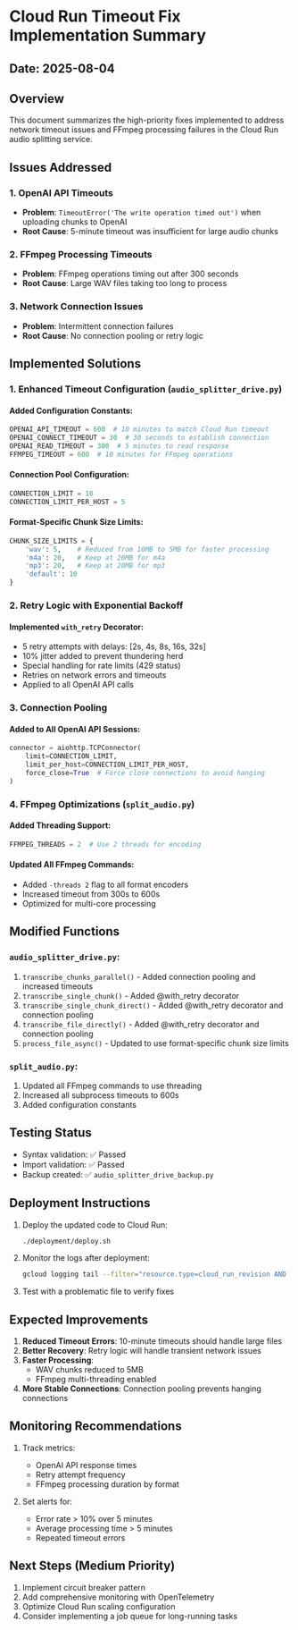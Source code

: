 # Cloud Run Timeout Fix Implementation Summary

## Date: 2025-08-04

## Overview
This document summarizes the high-priority fixes implemented to address network timeout issues and FFmpeg processing failures in the Cloud Run audio splitting service.

## Issues Addressed

### 1. OpenAI API Timeouts
- **Problem**: `TimeoutError('The write operation timed out')` when uploading chunks to OpenAI
- **Root Cause**: 5-minute timeout was insufficient for large audio chunks

### 2. FFmpeg Processing Timeouts  
- **Problem**: FFmpeg operations timing out after 300 seconds
- **Root Cause**: Large WAV files taking too long to process

### 3. Network Connection Issues
- **Problem**: Intermittent connection failures
- **Root Cause**: No connection pooling or retry logic

## Implemented Solutions

### 1. Enhanced Timeout Configuration (`audio_splitter_drive.py`)

#### Added Configuration Constants:
```python
OPENAI_API_TIMEOUT = 600  # 10 minutes to match Cloud Run timeout
OPENAI_CONNECT_TIMEOUT = 30  # 30 seconds to establish connection
OPENAI_READ_TIMEOUT = 300  # 5 minutes to read response
FFMPEG_TIMEOUT = 600  # 10 minutes for FFmpeg operations
```

#### Connection Pool Configuration:
```python
CONNECTION_LIMIT = 10
CONNECTION_LIMIT_PER_HOST = 5
```

#### Format-Specific Chunk Size Limits:
```python
CHUNK_SIZE_LIMITS = {
    'wav': 5,    # Reduced from 10MB to 5MB for faster processing
    'm4a': 20,   # Keep at 20MB for m4a
    'mp3': 20,   # Keep at 20MB for mp3
    'default': 10
}
```

### 2. Retry Logic with Exponential Backoff

#### Implemented `with_retry` Decorator:
- 5 retry attempts with delays: [2s, 4s, 8s, 16s, 32s]
- 10% jitter added to prevent thundering herd
- Special handling for rate limits (429 status)
- Retries on network errors and timeouts
- Applied to all OpenAI API calls

### 3. Connection Pooling

#### Added to All OpenAI API Sessions:
```python
connector = aiohttp.TCPConnector(
    limit=CONNECTION_LIMIT,
    limit_per_host=CONNECTION_LIMIT_PER_HOST,
    force_close=True  # Force close connections to avoid hanging
)
```

### 4. FFmpeg Optimizations (`split_audio.py`)

#### Added Threading Support:
```python
FFMPEG_THREADS = 2  # Use 2 threads for encoding
```

#### Updated All FFmpeg Commands:
- Added `-threads 2` flag to all format encoders
- Increased timeout from 300s to 600s
- Optimized for multi-core processing

## Modified Functions

### `audio_splitter_drive.py`:
1. `transcribe_chunks_parallel()` - Added connection pooling and increased timeouts
2. `transcribe_single_chunk()` - Added @with_retry decorator
3. `transcribe_single_chunk_direct()` - Added @with_retry decorator and connection pooling
4. `transcribe_file_directly()` - Added @with_retry decorator and connection pooling
5. `process_file_async()` - Updated to use format-specific chunk size limits

### `split_audio.py`:
1. Updated all FFmpeg commands to use threading
2. Increased all subprocess timeouts to 600s
3. Added configuration constants

## Testing Status
- Syntax validation: ✅ Passed
- Import validation: ✅ Passed
- Backup created: ✅ `audio_splitter_drive_backup.py`

## Deployment Instructions

1. Deploy the updated code to Cloud Run:
   ```bash
   ./deployment/deploy.sh
   ```

2. Monitor the logs after deployment:
   ```bash
   gcloud logging tail --filter="resource.type=cloud_run_revision AND resource.labels.service_name=audio-splitter" --format="value(timestamp,jsonPayload.message)"
   ```

3. Test with a problematic file to verify fixes

## Expected Improvements

1. **Reduced Timeout Errors**: 10-minute timeouts should handle large files
2. **Better Recovery**: Retry logic will handle transient network issues
3. **Faster Processing**: 
   - WAV chunks reduced to 5MB
   - FFmpeg multi-threading enabled
4. **More Stable Connections**: Connection pooling prevents hanging connections

## Monitoring Recommendations

1. Track metrics:
   - OpenAI API response times
   - Retry attempt frequency
   - FFmpeg processing duration by format
   
2. Set alerts for:
   - Error rate > 10% over 5 minutes
   - Average processing time > 5 minutes
   - Repeated timeout errors

## Next Steps (Medium Priority)

1. Implement circuit breaker pattern
2. Add comprehensive monitoring with OpenTelemetry
3. Optimize Cloud Run scaling configuration
4. Consider implementing a job queue for long-running tasks